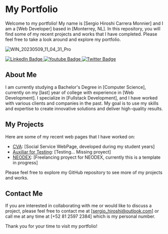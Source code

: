 # My Portfolio

Welcome to my portfolio! My name is [Sergio Hiroshi Carrera Monnier] and I am a [Web Developer] based in [Monterrey, NL]. In this repository, you will find some of my recent projects and works that I have completed. Please feel free to take a look around and explore my portfolio.

![WIN_20230509_11_04_31_Pro](https://github.com/SergioHiroshi/Portfolio/assets/123132444/5fc2548b-7129-4385-be6a-ca681c36b0ff)

<div id="badges">
  <a href="your-linkedin-URL">
    <img src="https://img.shields.io/badge/LinkedIn-blue?style=for-the-badge&logo=linkedin&logoColor=white" alt="LinkedIn Badge"/>
  </a>
  <a href="your-youtube-URL">
    <img src="https://img.shields.io/badge/YouTube-red?style=for-the-badge&logo=youtube&logoColor=white" alt="Youtube Badge"/>
  </a>
  <a href="your-twitter-URL">
    <img src="https://img.shields.io/badge/Twitter-blue?style=for-the-badge&logo=twitter&logoColor=white" alt="Twitter Badge"/>
  </a>
</div>

## About Me

I am currently studying a Bachelor's Degree in [Computer Science], currently on my [last] year of college with experience in [Web Development]. I specialize in [Fullstack Development], and I have worked with various clients and companies in the past. My goal is to use my skills and expertise to create innovative solutions and deliver high-quality results.

## My Projects

Here are some of my recent web pages that I have worked on:

- [CVA](https://github.com/SergioHiroshi/Proyects/Web/CVA): [Social Service WebPage, developed during my student years]
- [Auxiliar for Testing](https://github.com/SergioHiroshi/Proyects/Web/CVA): [Testing... Missing proyect]
- [NEODEX](https://github.com/SergioHiroshi/Proyects/Web/fox): [Freelancing proyect for NEODEX, currently this is a template in progress]

Please feel free to explore my GitHub repository to see more of my projects and works.

## Contact Me

If you are interested in collaborating with me or would like to discuss a project, please feel free to contact me at [sergio_hiroshi@outlook.com] or call me at any time at [+52 81 2597 2384] which is my personal number. 

Thank you for your time to visit my portfolio!

